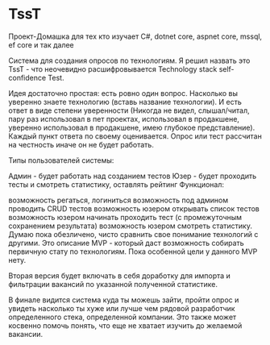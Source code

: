 # TssT
Проект-Домашка для тех кто изучает C#, dotnet core, aspnet core, mssql, ef core и так далее


Система для создания опросов по технологиям. Я решил назвать это TssT - что неочевидно расшифровывается Technology stack self-confidence Test.

Идея достаточно простая: есть ровно один вопрос. Насколько вы уверенно знаете технологию (вставь название технологии). И есть ответ в виде степени уверенности (Никогда не видел, слышал/читал, пару раз использовал в пет проектах, использовал в продакшене, уверенно использовал в продакшене, имею глубокое представление). Каждый пункт ответа по своему оценивается. Опрос или тест рассчитан на честность иначе он не будет работать.

Типы пользователей системы:

Админ - будет работать над созданием тестов
Юзер - будет проходить тесты и смотреть статистику, оставлять рейтинг
Функционал:

возможность регаться, логиниться
возможность под админом проводить CRUD тестов
возможность юзером открывать список тестов
возможность юзером начинать проходить тест (с промежуточным сохранением результата)
возможность юзером смотреть статистику. Думаю пока обезличено, чисто сравнить свое понимание технологий с другими.
Это описание MVP - который даст возможность собирать первичную стату по технологиям. Пока особенной цели у данного MVP нету.

Вторая версия будет включать в себя доработку для импорта и фильтрации вакансий по указанной полученной статистике.

В финале видится система куда ты можешь зайти, пройти опрос и увидеть насколько ты хуже или лучше чем рядовой разработчик определенного стека, определенной компании. Это также может косвенно помочь понять, что еще не хватает изучить до желаемой вакансии.
